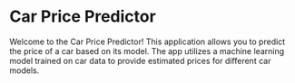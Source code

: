 # Car Price Predictor
Welcome to the Car Price Predictor! This application allows you to predict the price of a car based on its model. The app utilizes a machine learning model trained on car data to provide estimated prices for different car models.


